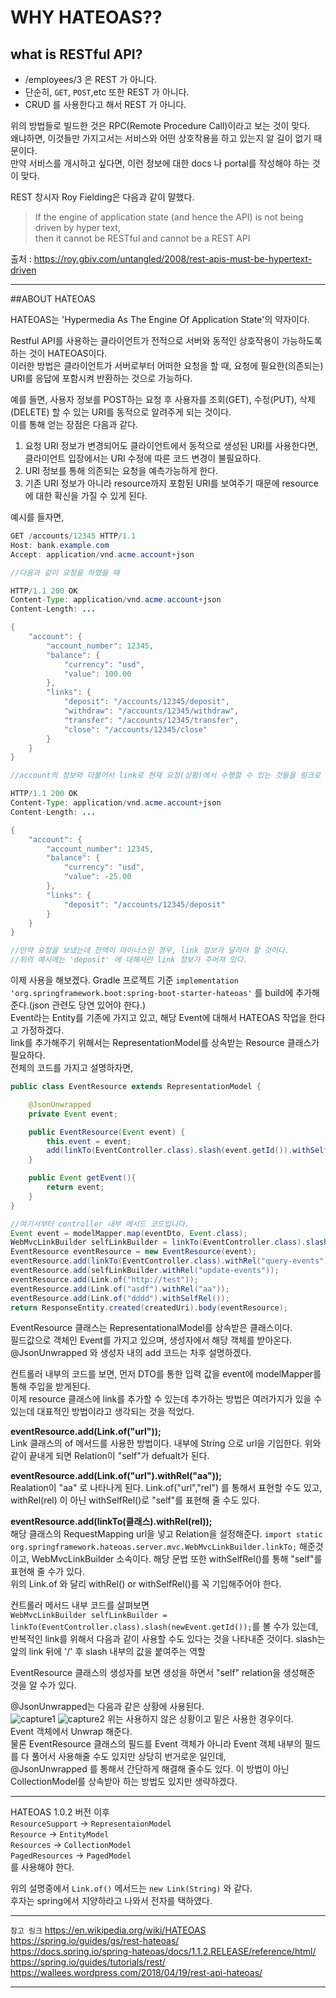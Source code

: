 WHY HATEOAS??
==================


## what is RESTful API?

* /employees/3 은 REST 가 아니다.
* 단순히, `GET`, `POST`,etc 또한 REST 가 아니다.
* CRUD 를 사용한다고 해서 REST 가 아니다.

위의 방법들로 빌드한 것은 RPC(Remote Procedure Call)이라고 보는 것이 맞다.  
왜냐하면, 이것들만 가지고서는 서비스와 어떤 상호작용을 하고 있는지 알 길이 없기 때문이다.  
만약 서비스를 개시하고 싶다면, 이런 정보에 대한 docs 나 portal를 작성해야 하는 것이 맞다.  

REST 창시자 Roy Fielding은 다음과 같이 말했다.  
>If the engine of application state (and hence the API) is not being driven by hyper text,  
>then it cannot be RESTful and cannot be a REST API  

출처 : https://roy.gbiv.com/untangled/2008/rest-apis-must-be-hypertext-driven  
***  

##ABOUT HATEOAS

HATEOAS는 'Hypermedia As The Engine Of Application State'의 약자이다.  

Restful API를 사용하는 클라이언트가 전적으로 서버와 동적인 상호작용이 가능하도록 하는 것이 HATEOAS이다.  
이러한 방법은 클라이언트가 서버로부터 어떠한 요청을 할 때, 요청에 필요한(의존되는) URI를 응답에 포함시켜 반환하는 것으로 가능하다.  

예를 들면, 사용자 정보를 POST하는 요청 후 사용자를 조회(GET), 수정(PUT), 삭제(DELETE) 할 수 있는 URI를 동적으로 알려주게 되는 것이다.  
이를 통해 얻는 장점은 다음과 같다.  

1. 요청 URI 정보가 변경되어도 클라이언트에서 동적으로 생성된 URI를 사용한다면, 클라이언트 입장에서는 URI 수정에 따른 코드 변경이 불필요하다.
2. URI 정보를 통해 의존되는 요청을 예측가능하게 한다.
3. 기존 URI 정보가 아니라 resource까지 포함된 URI를 보여주기 때문에 resource에 대한 확신을 가질 수 있게 된다.  

예시를 들자면, 
```java
GET /accounts/12345 HTTP/1.1
Host: bank.example.com
Accept: application/vnd.acme.account+json

//다음과 같이 요청을 하였을 때

HTTP/1.1 200 OK
Content-Type: application/vnd.acme.account+json
Content-Length: ...

{
    "account": {
        "account_number": 12345,
        "balance": {
            "currency": "usd",
            "value": 100.00
        },
        "links": {
            "deposit": "/accounts/12345/deposit",
            "withdraw": "/accounts/12345/withdraw",
            "transfer": "/accounts/12345/transfer",
            "close": "/accounts/12345/close"
        }
    }
}

//account의 정보와 더불어서 link로 현재 요청(상황)에서 수행할 수 있는 것들을 링크로 정보(rel과 url)를 줄 수가 있다.

HTTP/1.1 200 OK
Content-Type: application/vnd.acme.account+json
Content-Length: ...

{
    "account": {
        "account_number": 12345,
        "balance": {
            "currency": "usd",
            "value": -25.00
        },
        "links": {
            "deposit": "/accounts/12345/deposit"
        }
    }
}

//만약 요청을 보냈는데 잔액이 마이너스인 경우, link 정보가 달라야 할 것이다.
//위의 예시에는 'deposit' 에 대해서만 link 정보가 주어져 있다.
```

이제 사용을 해보겠다.
Gradle 프로젝트 기준
`implementation 'org.springframework.boot:spring-boot-starter-hateoas'` 를 build에 추가해준다.(json 관련도 당연 있어야 한다.)  
Event라는 Entity를 기존에 가지고 있고, 해당 Event에 대해서 HATEOAS 작업을 한다고 가정하겠다.  
link를 추가해주기 위해서는 RepresentationModel를 상속받는 Resource 클래스가 필요하다.  
전체의 코드를 가지고 설명하자면,  
```java
public class EventResource extends RepresentationModel {

    @JsonUnwrapped
    private Event event;

    public EventResource(Event event) {
        this.event = event;
        add(linkTo(EventController.class).slash(event.getId()).withSelfRel());
    }

    public Event getEvent(){
        return event;
    }
}

//여기서부터 controller 내부 메서드 코드입니다.
Event event = modelMapper.map(eventDto, Event.class);
WebMvcLinkBuilder selfLinkBuilder = linkTo(EventController.class).slash(newEvent.getId());
EventResource eventResource = new EventResource(event);
eventResource.add(linkTo(EventController.class).withRel("query-events"));
eventResource.add(selfLinkBuilder.withRel("update-events"));
eventResource.add(Link.of("http://test"));
eventResource.add(Link.of("asdf").withRel("aa"));
eventResource.add(Link.of("dddd").withSelfRel());
return ResponseEntity.created(createdUri).body(eventResource);
```
EventResource 클래스는 RepresentationalModel를 상속받은 클래스이다.  
필드값으로 객체인 Event를 가지고 있으며, 생성자에서 해당 객체를 받아온다. @JsonUnwrapped 와 생성자 내의 add 코드는 차후 설명하겠다.  

컨트롤러 내부의 코드를 보면, 먼저 DTO를 통한 입력 값을 event에 modelMapper를 통해 주입을 받게된다.  
이제 resource 클래스에 link를 추가할 수 있는데 추가하는 방법은 여러가지가 있을 수 있는데 대표적인 방법이라고 생각되는 것을 적었다.  

**eventResource.add(Link.of("url"));**    
Link 클래스의 of 메서드를 사용한 방법이다. 내부에 String 으로 url을 기입한다. 위와 같이 끝내게 되면 Relation이 "self"가 defualt가 된다.  

**eventResource.add(Link.of("url").withRel("aa"));**  
Realation이 "aa" 로 나타나게 된다. Link.of("url","rel") 를 통해서 표현할 수도 있고, withRel(rel) 이 아닌 withSelfRel()로 "self"를
표현해 줄 수도 있다.  

**eventResource.add(linkTo(클래스).withRel(rel));**  
해당 클래스의 RequestMapping url을 넣고 Relation을 설정해준다.
`import static org.springframework.hateoas.server.mvc.WebMvcLinkBuilder.linkTo;` 해준것이고, WebMvcLinkBuilder 소속이다.
해당 문법 또한 withSelfRel()를 통해 "self"를 표현해 줄 수가 있다.  
위의 Link.of 와 달리 withRel() or withSelfRel()를 꼭 기입해주어야 한다.  

컨트롤러 메서드 내부 코드를 살펴보면  
`WebMvcLinkBuilder selfLinkBuilder = linkTo(EventController.class).slash(newEvent.getId());`를 볼 수가 있는데,  
반복적인 link를 위해서 다음과 같이 사용할 수도 있다는 것을 나타내준 것이다. slash는 앞의 link 뒤에 '/' 후 slash 내부의 값을 붙여주는 역할  


EventResource 클래스의 생성자를 보면 생성을 하면서 "self" relation을 생성해준 것을 알 수가 있다.  

@JsonUnwrapped는 다음과 같은 상황에 사용된다.  
![capture1](https://user-images.githubusercontent.com/45073750/94361298-251ff580-00ee-11eb-9883-b9cbe5297ca7.PNG)
![capture2](https://user-images.githubusercontent.com/45073750/94361300-26e9b900-00ee-11eb-9419-f573750705c7.PNG)
위는 사용하지 않은 상황이고 밑은 사용한 경우이다.  
Event 객체에서 Unwrap 해준다.  
물론 EventResource 클래스의 필드를 Event 객체가 아니라 Event 객체 내부의 필드를 다 풀어서 사용해줄 수도 있지만 상당히 번거로운 일인데,  
@JsonUnwrapped 를 통해서 간단하게 해결해 줄수도 있다. 이 방법이 아닌 CollectionModel를 상속받아 하는 방법도 있지만 생략하겠다.  
***

HATEOAS 1.0.2 버전 이후  
`ResourceSupport` -> `RepresentaionModel`  
`Resource` -> `EntityModel`  
`Resources` -> `CollectionModel`  
`PagedResources` -> `PagedModel`  
를 사용해야 한다.  

위의 설명중에서 `Link.of()` 메서드는 `new Link(String)` 와 같다.  
후자는 spring에서 지양하라고 나와서 전자를 택하였다.

***

`참고 링크`
https://en.wikipedia.org/wiki/HATEOAS 
https://spring.io/guides/gs/rest-hateoas/  
https://docs.spring.io/spring-hateoas/docs/1.1.2.RELEASE/reference/html/  
https://spring.io/guides/tutorials/rest/  
https://wallees.wordpress.com/2018/04/19/rest-api-hateoas/  

***
